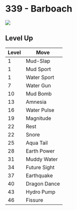 # 339 - Barboach
![][339]

## Level Up

Level | Move
---   | ---
  1   | Mud-Slap
  1   | Mud Sport
  1   | Water Sport
  7   | Water Gun
 10   | Mud Bomb
 13   | Amnesia
 16   | Water Pulse
 19   | Magnitude
 22   | Rest
 22   | Snore
 25   | Aqua Tail
 28   | Earth Power
 31   | Muddy Water
 34   | Future Sight
 37   | Earthquake
 40   | Dragon Dance
 43   | Hydro Pump
 46   | Fissure



[339]: /img/pokemon/339.png
